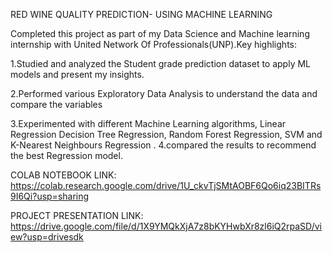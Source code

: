 RED WINE QUALITY PREDICTION- USING MACHINE LEARNING

Completed this project as part of my Data Science and Machine learning internship with United Network Of Professionals(UNP).Key highlights:

1.Studied and analyzed the Student grade prediction dataset to apply ML models and present my insights.

2.Performed various Exploratory Data Analysis to understand the data and compare the variables

3.Experimented with different Machine Learning algorithms, Linear Regression Decision Tree Regression, Random Forest Regression, SVM and K-Nearest
Neighbours Regression
.
4.compared the results to recommend the best Regression model.

COLAB NOTEBOOK LINK:
https://colab.research.google.com/drive/1U_ckvTjSMtAOBF6Qo6iq23BITRs9I6Qi?usp=sharing

PROJECT PRESENTATION LINK:
https://drive.google.com/file/d/1X9YMQkXjA7z8bKYHwbXr8zl6iQ2rpaSD/view?usp=drivesdk
